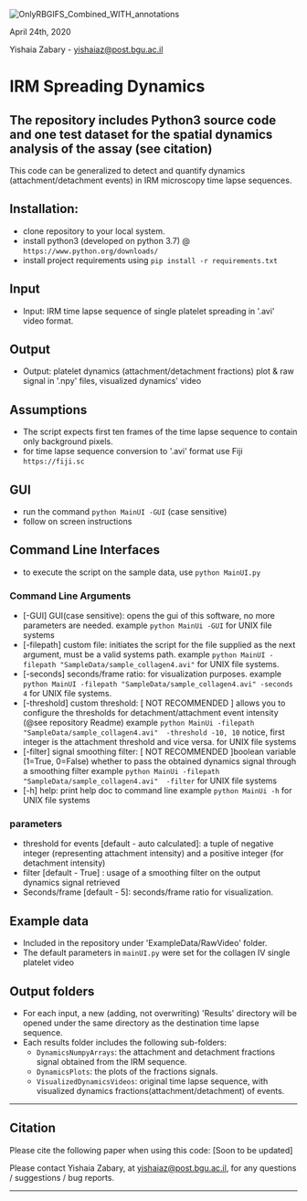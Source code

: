 ![OnlyRBGIFS_Combined_WITH_annotations](https://user-images.githubusercontent.com/64355837/80463321-b6711d00-8940-11ea-9f5e-d9603eb8a995.gif)

April 24th, 2020

Yishaia Zabary - yishaiaz@post.bgu.ac.il

# IRM Spreading Dynamics
## The repository includes Python3 source code and one test dataset for the spatial dynamics analysis of the assay (see citation) 
This code can be generalized to detect and quantify dynamics (attachment/detachment events) in IRM microscopy time lapse sequences.

## Installation:
- clone repository to your local system.
- install python3 (developed on python 3.7) @ `https://www.python.org/downloads/`
- install project requirements using `pip install -r requirements.txt`

## Input
- Input: IRM time lapse sequence of single platelet spreading in '.avi' video format.
## Output
- Output: platelet dynamics (attachment/detachment fractions) plot & raw signal in '.npy' files, visualized dynamics' video
## Assumptions
- The script expects first ten frames of the time lapse sequence to contain only background pixels.
- for time lapse sequence conversion to '.avi' format use Fiji `https://fiji.sc`

## GUI 
- run the command `python MainUI -GUI` (case sensitive)
- follow on screen instructions

## Command Line Interfaces
- to execute the script on the sample data, use `python MainUI.py`
### Command Line Arguments
- [-GUI] GUI(case sensitive): opens the gui of this software, no more parameters are needed.
                        example `python MainUi -GUI`
                        for UNIX file systems
- [-filepath] custom file: initiates the script for the file supplied as the next argument, must be a valid systems path.
                        example `python MainUI -filepath "SampleData/sample_collagen4.avi"` for UNIX file systems.
- [-seconds] seconds/frame ratio: for visualization purposes.
                        example `python MainUI -filepath "SampleData/sample_collagen4.avi" -seconds 4` for UNIX file systems.
- [-threshold] custom threshold: [ NOT RECOMMENDED ] allows you to configure the thresholds for detachment/attachment event intensity (@see repository Readme)
                        example `python MainUi -filepath "SampleData/sample_collagen4.avi"  -threshold -10, 10`
                        notice, first integer is the attachment threshold and vice versa.
                        for UNIX file systems 
- [-filter] signal smoothing filter: [ NOT RECOMMENDED ]boolean variable (1=True, 0=False) whether to pass the obtained dynamics signal through a smoothing filter
                        example `python MainUi -filepath "SampleData/sample_collagen4.avi"  -filter`
                        for UNIX file systems 
- [-h] help: print help doc to command line
                        example `python MainUi -h`
                        for UNIX file systems
 
### parameters
- threshold for events [default - auto calculated]: a tuple of negative integer (representing attachment intensity)
                and a positive integer (for detachment intensity)
- filter [default - True] : usage of a smoothing filter on the output dynamics signal retrieved
- Seconds/frame [default - 5]: seconds/frame ratio for visualization. 

## Example data
- Included in the repository under 'ExampleData/RawVideo' folder.   
- The default parameters in `mainUI.py` were set for the collagen IV single platelet video

## Output folders
- For each input, a new (adding, not overwriting) 'Results' directory will be opened under the same directory as the destination time lapse sequence.
- Each results folder includes the following sub-folders:
  - `DynamicsNumpyArrays`: the attachment and detachment fractions signal obtained from the IRM sequence.
  - `DynamicsPlots`: the plots of the fractions signals. 
  - `VisualizedDynamicsVideos`: original time lapse sequence, with visualized dynamics fractions(attachment/detachment) of events.  


-----------------

## Citation

Please cite the following paper when using this code:
[Soon to be updated]

Please contact Yishaia Zabary, at yishaiaz@post.bgu.ac.il, for any questions / suggestions / bug reports.

-----------------
